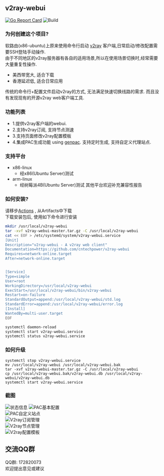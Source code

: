## v2ray-webui
[![Go Report Card](https://goreportcard.com/badge/github.com/cntechpower/v2ray-webui)](https://goreportcard.com/report/github.com/cntechpower/v2ray-webui)  ![Build](https://github.com/cntechpower/v2ray-webui/workflows/Build/badge.svg?branch=main)
### 为何创建这个项目?
软路由(x86-ubuntu)上原来使用命令行启动 [v2ray](https://github.com/v2ray/v2ray-core) 客户端,日常启动/修改配置需要SSH登陆手动操作.  
由于不同地区的v2ray服务器有各自的适用场景,所以在使用场景切换时,经常需要大量重复性操作.
* 美西带宽大, 适合下载
* 香港延迟低, 适合日常应用  

传统的命令行+配置文件启动v2ray的方式, 无法满足快速切换线路的需求. 而且没有发现现有的开源v2ray web客户端工具.

### 功能列表
* 1.提供v2ray客户端的webui.
* 2.支持v2ray订阅, 支持节点测速
* 3.支持页面修改v2ray配置模板
* 4.集成PAC生成功能 using [genpac](https://github.com/JinnLynn/genpac). 支持定时生成, 支持自定义代理站点.

### 支持平台
* x86-linux
  * 经x86(Ubuntu Server)测试
* arm-linux
  * 经树莓派4B(Ubuntu Server)测试
其他平台欢迎补充兼容性报告


### 如何安装?
请移步[Actions](https://github.com/cntechpower/v2ray-webui/actions?query=workflow%3ABuild+branch%3Amain) , 从Artifacts中下载  
下载安装包后, 使用如下命令进行安装
```sh
mkdir /usr/local/v2ray-webui
tar -xvf v2ray-webui-master.tar.gz -C /usr/local/v2ray-webui
cat << EOF > /etc/systemd/system/v2ray-webui.service
[Unit]
Description="v2ray-webui - A v2ray web client"
Documentation=https://github.com/cntechpower/v2ray-webui
Requires=network-online.target
After=network-online.target


[Service]
Type=simple
User=root
WorkingDirectory=/usr/local/v2ray-webui
ExecStart=/usr/local/v2ray-webui/bin/v2ray-webui
Restart=on-failure
StandardOutput=append:/usr/local/v2ray-webui/std.log
StandardError=append:/usr/local/v2ray-webui/error.log
[Install]
WantedBy=multi-user.target
EOF

systemctl daemon-reload
systemctl start v2ray-webui.service
systemctl status v2ray-webui.service

```

### 如何升级
```
systemctl stop v2ray-webui.service
mv /usr/local/v2ray-webui /usr/local/v2ray-webui.bak
tar -xvf v2ray-webui-master.tar.gz -C /usr/local/v2ray-webui
cp /usr/local/v2ray-webui.bak/v2ray-webui.db /usr/local/v2ray-webui/v2ray-webui.db
systemctl start v2ray-webui.service
```

### 截图
![状态信息](https://cntechpower.oss-cn-shanghai.aliyuncs.com/v2ray-webui/img/home.png)
![PAC基本配置](https://cntechpower.oss-cn-shanghai.aliyuncs.com/v2ray-webui/img/pac_base.png)  
![PAC自定义站点](https://cntechpower.oss-cn-shanghai.aliyuncs.com/v2ray-webui/img/pac_websites.png)  
![V2ray订阅管理](https://cntechpower.oss-cn-shanghai.aliyuncs.com/v2ray-webui/img/v2ray_subscription.png)  
![V2ray节点管理](https://cntechpower.oss-cn-shanghai.aliyuncs.com/v2ray-webui/img/v2ray_nodes.png)  
![V2ray配置模板](https://cntechpower.oss-cn-shanghai.aliyuncs.com/v2ray-webui/img/v2ray_config.png)  

## 交流QQ群
QQ群: 172820073  
欢迎提出意见或建议

